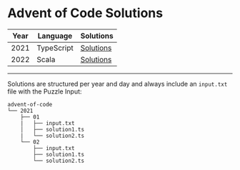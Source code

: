 # Advent of Code Solutions

| Year | Language | Solutions |
| ---- | -------- | --------- |
| 2021 | TypeScript | [Solutions](2021) |
| 2022 | Scala | [Solutions](2022) |


----

Solutions are structured per year and day and always include an `input.txt` file with the Puzzle Input:

```
advent-of-code
└── 2021 
    ├── 01 
    |   ├── input.txt
    │   ├── solution1.ts
    |   └── solution2.ts
    └── 02
        ├── input.txt
        ├── solution1.ts
        └── solution2.ts
```
